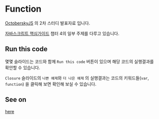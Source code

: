# Function

[OctoberskyJS](https://www.facebook.com/octoberskyjs?fref=ts) 의 2차 스터디 발표자료 입니다.

[자바스크립트 핵심가이드]() 챕터 4의 일부 주제를 다루고 있습니다.

## Run this code

몇몇 슬라이드는 코드와 함께 `Run this code` 버튼이 있으며 해당 코드의 실행결과를 확안할 수 있습니다.

`Closure` 슬라이드의 `나쁜 예제`와 `더 나은 예제` 의 실행결과는 코드의 키워드들(`var`, `function`) 을 클릭해 보면 확인해 보실 수 있습니다.

## See on

[here](https://chitacan.github.io/function)
